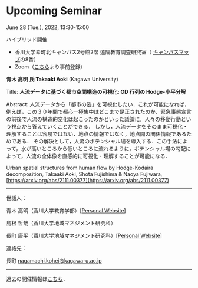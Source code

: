 # Upcoming Seminar

June 28 (Tue.), 2022, 13:30-15:00

ハイブリッド開催
- 香川大学幸町北キャンパス2号館2階 遠隔教育調査研究室（ [キャンパスマップ](https://www.kagawa-u.ac.jp/access/saiwai/)の8番）
- Zoom（[こちら](https://URL)より事前登録）

**青木 高明 氏 Takaaki Aoki** (Kagawa University)

Title: **人流データに基づく都市空間構造の可視化: OD 行列の Hodge-小平分解**

Abstract: 
人流データから「都市の姿」を可視化したい．これが可能になれば，例えば，この３０年間で都心一極集中はどこまで是正されたのか．緊急事態宣言の前後で人流の構造的変化は起こったのかといった議論に，人々の移動行動という視点から答えていくことができる．
しかし，人流データをそのまま可視化・理解することは容易ではない．地点の情報ではなく，地点間の関係情報であるためである．
その解決として，人流のポテンシャル場を導入する．この手法によって，水が高いところから低いところに流れるように，ポテンシャル場の勾配によって，人流の全体像を直感的に可視化・理解することが可能になる．

Urban spatial structures from human flow by Hodge-Kodaira decomposition, Takaaki Aoki, Shota Fujishima & Naoya Fujiwara, [https://arxiv.org/abs/2111.00377](https://arxiv.org/abs/2111.00377)

---

世話人：

青木 高明（香川大学教育学部）[[Personal Website](https://www.ed.kagawa-u.ac.jp/~aoki/)]

島根 哲哉（香川大学地域マネジメント研究科）

長町 康平（香川大学地域マネジメント研究科）[[Personal Website](https://koheinagamachi.com/)]

連絡先：

長町 nagamachi.kohei@kagawa-u.ac.jp

---

過去の開催情報は[こちら](./past/)．
